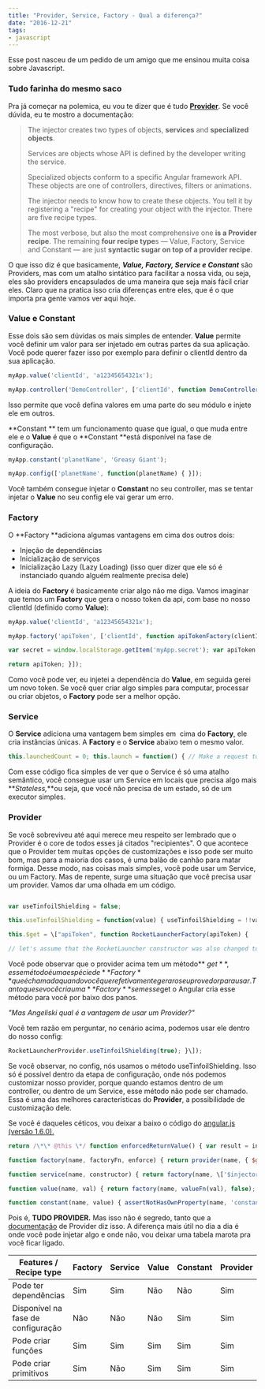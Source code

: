 ```yaml
---
title: "Provider, Service, Factory - Qual a diferença?"
date: "2016-12-21"
tags: 
- javascript
---
```


Esse post nasceu de um pedido de um amigo que me ensinou muita coisa sobre Javascript.

### Tudo farinha do mesmo saco

Pra já começar na polemica, eu vou te dizer que é tudo **[Provider](https://docs.angularjs.org/guide/providers)**. Se você dúvida, eu te mostro a documentação:

> The injector creates two types of objects, **services** and **specialized objects**.
> 
> Services are objects whose API is defined by the developer writing the service.
> 
> Specialized objects conform to a specific Angular framework API. These objects are one of controllers, directives, filters or animations.
> 
> The injector needs to know how to create these objects. You tell it by registering a "recipe" for creating your object with the injector. There are five recipe types.
> 
> The most verbose, but also the most comprehensive one **is a Provider recipe**. The remaining **four recipe type**s — Value, Factory, Service and Constant — are just **syntactic sugar on top of a provider recipe**.

O que isso diz é que basicamente, _**Value, Factory, Service e Constant**_ são Providers, mas com um atalho sintático para facilitar a nossa vida, ou seja, eles são providers encapsulados de uma maneira que seja mais fácil criar eles. Claro que na pratica isso cria diferenças entre eles, que é o que importa pra gente vamos ver aqui hoje.

### Value e Constant

Esse dois são sem dúvidas os mais simples de entender. **Value** permite você definir um valor para ser injetado em outras partes da sua aplicação. Você pode querer fazer isso por exemplo para definir o clientId dentro da sua aplicação. 
```js
myApp.value('clientId', 'a12345654321x');

myApp.controller('DemoController', ['clientId', function DemoController(clientId) { this.clientId = clientId; }]);
```

Isso permite que você defina valores em uma parte do seu módulo e injete ele em outros.

**Constant ** tem um funcionamento quase que igual, o que muda entre ele e o **Value** é que o **Constant **está disponível na fase de configuração. 

```js
myApp.constant('planetName', 'Greasy Giant');

myApp.config(['planetName', function(planetName) { }]);
```

Você também consegue injetar o **Constant** no seu controller, mas se tentar injetar o **Value** no seu config ele vai gerar um erro.

### Factory

O **Factory **adiciona algumas vantagens em cima dos outros dois:

- Injeção de dependências
- Inicialização de serviços
- Inicialização Lazy (Lazy Loading) (isso quer dizer que ele só é instanciado quando alguém realmente precisa dele)

A ideia do **Factory** é basicamente criar algo não me diga. Vamos imaginar que temos um **Factory** que gera o nosso token da api, com base no nosso clientId (definido como **Value**):

```js
myApp.value('clientId', 'a12345654321x');

myApp.factory('apiToken', ['clientId', function apiTokenFactory(clientId) { var encrypt = function(data1, data2) { // NSA-proof encryption algorithm: return (data1 + ':' + data2).toUpperCase(); };

var secret = window.localStorage.getItem('myApp.secret'); var apiToken = encrypt(clientId, secret);

return apiToken; }]);
```

Como você pode ver, eu injetei a dependência do **Value**, em seguida gerei um novo token. Se você quer criar algo simples para computar, processar ou criar objetos, o **Factory** pode ser a melhor opção.

### Service

O **Service** adiciona uma vantagem bem simples em  cima do **Factory**, ele cria instâncias únicas. A **Factory** e o **Service** abaixo tem o mesmo valor. 

```js
this.launchedCount = 0; this.launch = function() { // Make a request to the remote API and include the apiToken ... this.launchedCount++; } } myApp.factory('rocketLauncherFactory', \["apiToken", function(apiToken) { return new RocketLauncher(apiToken); }\]); myApp.service('rocketLauncherService', \["apiToken", RocketLauncher\]);

```
Com esse código fica simples de ver que o Service é só uma atalho semântico, você consegue usar um Service em locais que precisa algo mais **_Stateless,_**ou seja, que você não precisa de um estado, só de um executor simples.

### Provider

Se você sobreviveu até aqui merece meu respeito ser lembrado que o Provider é o core de todos esses já citados "recipientes". O que acontece que o Provider tem muitas opções de customizações e isso pode ser muito bom, mas para a maioria dos casos, é uma balão de canhão para matar formiga. Desse modo, nas coisas mais simples, você pode usar um Service, ou um Factory. Mas de repente, surge uma situação que você precisa usar um provider. Vamos dar uma olhada em um código. 

```js 

var useTinfoilShielding = false;

this.useTinfoilShielding = function(value) { useTinfoilShielding = !!value; };

this.$get = \["apiToken", function RocketLauncherFactory(apiToken) {

// let's assume that the RocketLauncher constructor was also changed to // accept and use the useTinfoilShielding argument return new RocketLauncher(apiToken, useTinfoilShielding); }\]; });
```

Você pode observar que o provider acima tem um método** $get**, esse método é uma espécie de **Factory** que é chamada quando você quer efetivamente gerar o seu provedor para usar. Tanto que se você cria uma **Factory** sem esse $get o Angular cria esse método para você por baixo dos panos.

_"Mas Angeliski qual é a vantagem de usar um Provider?"_

Você tem razão em perguntar, no cenário acima, podemos usar ele dentro do nosso config:

```js
RocketLauncherProvider.useTinfoilShielding(true); }\]);

```

Se você observar, no config, nós usamos o método useTinfoilShielding. Isso só é possível dentro da etapa de configuração, onde nós podemos customizar nosso provider, porque quando estamos dentro de um controller, ou dentro de um Service, esse método não pode ser chamado. Essa é uma das melhores características do **Provider**, a possibilidade de customização dele.

Se você é daqueles céticos, vou deixar a baixo o código do [angular.js (versão 1.6.0).](https://cdnjs.cloudflare.com/ajax/libs/angular.js/1.6.0/angular.js) 

```js 
return /\*\* @this \*/ function enforcedReturnValue() { var result = instanceInjector.invoke(factory, this); if (isUndefined(result)) { throw $injectorMinErr('undef', 'Provider \\'{0}\\' must return a value from $get factory method.', name); } return result; }; }

function factory(name, factoryFn, enforce) { return provider(name, { $get: enforce !== false ? enforceReturnValue(name, factoryFn) : factoryFn }); }

function service(name, constructor) { return factory(name, \['$injector', function($injector) { return $injector.instantiate(constructor); }\]); }

function value(name, val) { return factory(name, valueFn(val), false); }

function constant(name, value) { assertNotHasOwnProperty(name, 'constant'); providerCache\[name\] = value; instanceCache\[name\] = value; }
```

Pois é, **TUDO PROVIDER.** Mas isso não é segredo, tanto que a [documentação](https://docs.angularjs.org/guide/providers) de Provider diz isso. A diferença mais útil no dia a dia é onde você pode injetar algo e onde não, vou deixar uma tabela marota pra você ficar ligado.

|Features / Recipe type|Factory|Service|Value|Constant|Provider|
|--- |--- |--- |--- |--- |--- |
|Pode ter dependências|Sim|Sim|Não|Não|Sim|
|Disponível na fase de configuração|Não|Não|Não|Sim|Sim|
|Pode criar funções|Sim|Sim|Sim|Sim|Sim|
|Pode criar primitivos|Sim|Não|Sim|Sim|Sim|

 

<Signature />